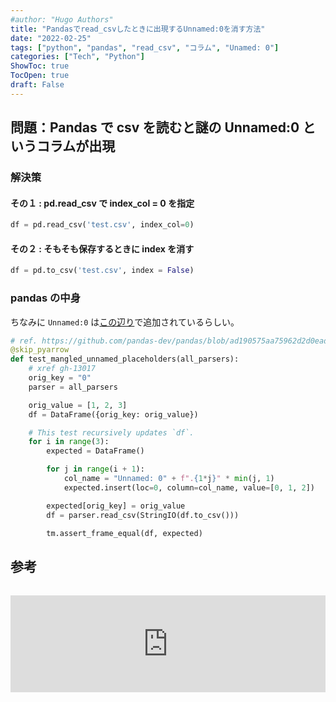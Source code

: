 ```yaml
---
#author: "Hugo Authors"
title: "Pandasでread_csvしたときに出現するUnnamed:0を消す方法"
date: "2022-02-25"
tags: ["python", "pandas", "read_csv", "コラム", "Unamed: 0"]
categories: ["Tech", "Python"]
ShowToc: true
TocOpen: true
draft: False
---
```


## 問題：Pandas で csv を読むと謎の Unnamed:0 というコラムが出現

### 解決策

#### その１ : pd.read_csv で index_col = 0 を指定

```python
df = pd.read_csv('test.csv', index_col=0)
```

#### その２ : そもそも保存するときに index を消す

```python
df = pd.to_csv('test.csv', index = False)
```

### pandas の中身

ちなみに `Unnamed:0` は[この辺り](https://github.com/pandas-dev/pandas/blob/ad190575aa75962d2d0eade2de81a5fe5a2e285b/pandas/tests/io/parser/test_mangle_dupes.py#L134-L135)で追加されているらしい。

```python
# ref. https://github.com/pandas-dev/pandas/blob/ad190575aa75962d2d0eade2de81a5fe5a2e285b/pandas/tests/io/parser/test_mangle_dupes.py#L120-L140
@skip_pyarrow
def test_mangled_unnamed_placeholders(all_parsers):
    # xref gh-13017
    orig_key = "0"
    parser = all_parsers

    orig_value = [1, 2, 3]
    df = DataFrame({orig_key: orig_value})

    # This test recursively updates `df`.
    for i in range(3):
        expected = DataFrame()

        for j in range(i + 1):
            col_name = "Unnamed: 0" + f".{1*j}" * min(j, 1)
            expected.insert(loc=0, column=col_name, value=[0, 1, 2])

        expected[orig_key] = orig_value
        df = parser.read_csv(StringIO(df.to_csv()))

        tm.assert_frame_equal(df, expected)

```

## 参考

<iframe class="hatenablogcard" style="width:100%;height:155px;margin:15px 0;max-width:560px;" title="pandas の to_csv -> read_csv で Unnamed: 0 が追加された場合の対処法" src="https://hatenablog-parts.com/embed?url=https://qiita.com/wariichi/items/988b16dc4941ccbe7af2" frameborder="0" scrolling="no"></iframe>
